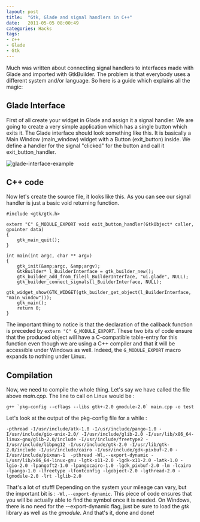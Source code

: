 ```yaml
---
layout: post
title:  "Gtk, Glade and signal handlers in C++"
date:   2011-05-05 08:00:49
categories: Hacks
tags:
- c++
- Glade
- Gtk
---
```


Much was written about connecting signal handlers to interfaces made with Glade
and imported with GtkBuilder. The problem is that everybody uses a different
system and/or language. So here is a guide which explains all the magic:

## Glade Interface

First of all create your widget in Glade and assign it a signal handler. We are
going to create a very simple application which has a single button which exits
it. The Glade interface should look something like this. It is basically a Main
Window (main\_window) widget with a Button (exit\_button) inside. We define a
handler for the signal "clicked" for the button and call it
exit\_button\_handler.

![glade-interface-example]

## C++ code

Now let's create the source file, it looks like this. As you can see our signal
handler is just a basic void returning function.

    #include <gtk/gtk.h>

    extern "C" G_MODULE_EXPORT void exit_button_handler(GtkObject* caller, gpointer data)
    {
        gtk_main_quit();
    }

    int main(int argc, char ** argv)
    {
        gtk_init(&amp;argc, &amp;argv);
        GtkBuilder* l_BuilderInterface = gtk_builder_new();
        gtk_builder_add_from_file(l_BuilderInterface, "ui.glade", NULL);
        gtk_builder_connect_signals(l_BuilderInterface, NULL);
        gtk_widget_show(GTK_WIDGET(gtk_builder_get_object(l_BuilderInterface, "main_window")));
        gtk_main();
        return 0;
    }

The important thing to notice is that the declaration of the callback function
is preceded by `extern "C" G_MODULE_EXPORT`. These two bits of code ensure that
the produced object will have a C-compatible table-entry for this function even
though we are using a C++ compiler and that it will be accessible under Windows
as well. Indeed, the `G_MODULE_EXPORT` macro expands to nothing under Linux.

## Compilation

Now, we need to compile the whole thing. Let's say we have called the file
above *main.cpp*. The line to call on Linux would be :

    g++ `pkg-config --cflags --libs gtk+-2.0 gmodule-2.0` main.cpp -o test

Let's look at the output of the pkg-config file for a while :

    -pthread -I/usr/include/atk-1.0 -I/usr/include/pango-1.0 -I/usr/include/gio-unix-2.0/ -I/usr/include/glib-2.0 -I/usr/lib/x86_64-linux-gnu/glib-2.0/include -I/usr/include/freetype2 -I/usr/include/libpng12 -I/usr/include/gtk-2.0 -I/usr/lib/gtk-2.0/include -I/usr/include/cairo -I/usr/include/gdk-pixbuf-2.0 -I/usr/include/pixman-1  -pthread -Wl,--export-dynamic -L/usr/lib/x86_64-linux-gnu -lgtk-x11-2.0 -lgdk-x11-2.0 -latk-1.0 -lgio-2.0 -lpangoft2-1.0 -lpangocairo-1.0 -lgdk_pixbuf-2.0 -lm -lcairo -lpango-1.0 -lfreetype -lfontconfig -lgobject-2.0 -lgthread-2.0 -lgmodule-2.0 -lrt -lglib-2.0

That's a lot of stuff! Depending on the system your mileage can vary,
but the important bit is : `-Wl,--export-dynamic`. This piece of code
ensures that you will be actually able to find the symbol once it is
needed. On Windows, there is no need for the --export-dynamic flag, just
be sure to load the *gtk* library as well as the *gmodule*. And that's
it, done and done!

[glade-interface-example]: /images/ui.glade.png "The UI inside Glade"
